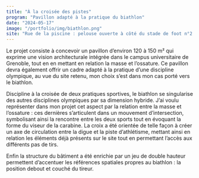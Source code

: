 ```yaml
---
title: "À la croisée des pistes"
program: "Pavillon adapté à la pratique du biathlon"
date: "2024-05-17"
image: "/portfolio/img/biathlon.png"
site: "Rue de la piscine : pelouse ouverte à côté du stade de foot n°2 et de l’anneau d’athlétisme, le long des berges de l’Isère, à l’est du campus universitaire de Grenoble"
---
```

Le projet consiste à concevoir un pavillon d’environ 120 à 150 m² qui exprime une vision architecturale intégrée dans le campus universitaire de Grenoble, tout en en mettant en relation la masse et l’ossature. Ce pavillon devra également offrir un cadre adapté à la pratique d’une discipline olympique, au vue du site retenu, mon choix s’est dans mon cas porté vers le biathlon. 

Discipline à la croisée de deux pratiques sportives, le biathlon se singularise des autres disciplines olympiques par sa dimension hybride. J’ai voulu représenter dans mon projet cet aspect par la relation entre la masse et l’ossature : ces dernières s’articulent dans un mouvement d’intersection, symbolisant ainsi la rencontre entre les deux sports tout en évoquant la forme du viseur de la carabine. La croix a été orientée de telle façon à créer un axe de circulation entre la digue et la piste d’athlétisme, mettant ainsi en relation les éléments déjà présents sur le site tout en permettant l’accès aux différents pas de tirs. 

Enfin la structure du bâtiment a été enrichie par un jeu de double hauteur permettent d’accentuer les références spatiales propres au biathlon : la position debout et couché du tireur.
